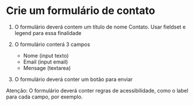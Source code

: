 # Crie um formulário de contato

1. O formulário deverá contem um título de nome Contato. Usar fieldset e legend para essa finalidade

2. O formulário conterá 3 campos
    - Nome (input texto)
    - Email (input email)
    - Mensage (textarea)

3. O formulário deverá conter um botão para enviar 

Atenção: O formulário deverá conter regras de acessibilidade, como o label para cada campo, por exemplo.